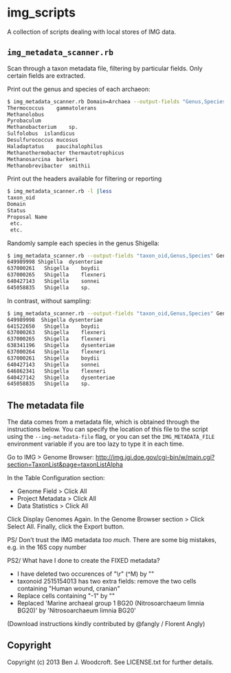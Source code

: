 # img_scripts

A collection of scripts dealing with local stores of IMG data.

## ```img_metadata_scanner.rb```
Scan through a taxon metadata file, filtering by particular fields. Only certain fields are extracted.

Print out the genus and species of each archaeon:
```sh
$ img_metadata_scanner.rb Domain=Archaea --output-fields "Genus,Species" |head
Thermococcus	gammatolerans
Methanolobus	
Pyrobaculum	
Methanobacterium	sp.
Sulfolobus	islandicus
Desulfurococcus	mucosus
Haladaptatus	paucihalophilus
Methanothermobacter	thermautotrophicus
Methanosarcina	barkeri
Methanobrevibacter	smithii
```

Print out the headers available for filtering or reporting
```sh
$ img_metadata_scanner.rb -l |less
taxon_oid
Domain
Status
Proposal Name
 etc.
 etc.
```

Randomly sample each species in the genus Shigella:
```sh
$ img_metadata_scanner.rb --output-fields "taxon_oid,Genus,Species" Genus=Shigella --sample Species
649989998 Shigella	dysenteriae
637000261	Shigella	boydii
637000265	Shigella	flexneri
640427143	Shigella	sonnei
645058835	Shigella	sp.
```
In contrast, without sampling:
```sh
$ img_metadata_scanner.rb --output-fields "taxon_oid,Genus,Species" Genus=Shigella
649989998  Shigella	dysenteriae
641522650	Shigella	boydii
637000263	Shigella	flexneri
637000265	Shigella	flexneri
638341196	Shigella	dysenteriae
637000264	Shigella	flexneri
637000261	Shigella	boydii
640427143	Shigella	sonnei
646862341	Shigella	flexneri
640427142	Shigella	dysenteriae
645058835	Shigella	sp.
```


## The metadata file
The data comes from a metadata file, which is obtained through the instructions below. You can specify the location of
this file to the script using the ```--img-metadata-file``` flag, or you can set the ```IMG_METADATA_FILE``` environment
variable if you are too lazy to type it in each time.

Go to IMG > Genome Browser: http://img.jgi.doe.gov/cgi-bin/w/main.cgi?section=TaxonList&page=taxonListAlpha

In the Table Configuration section:
* Genome Field     > Click All
* Project Metadata > Click All
* Data Statistics  > Click All

Click Display Genomes Again. In the Genome Browser section > Click Select All. Finally, click the Export button.

PS/ Don't trust the IMG metadata _too much_. There are some big mistakes, e.g. in the 16S copy number

PS2/ What have I done to create the FIXED metadata?
* I have deleted two occurences of "\r" (^M) by ""
* taxonoid 2515154013 has two extra fields: remove the two cells containing "Human wound, cranian"
* Replace cells containing "-1" by ""
* Replaced 'Marine archaeal group 1 BG20 (Nitrosoarchaeum limnia BG20)' by 'Nitrosoarchaeum limnia BG20'

(Download instructions kindly contributed by @fangly / Florent Angly)

## Copyright

Copyright (c) 2013 Ben J. Woodcroft. See LICENSE.txt for
further details.

